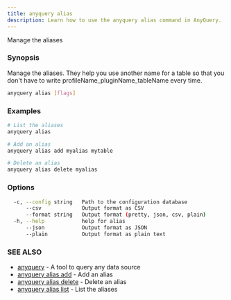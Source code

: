 ```yaml
---
title: anyquery alias
description: Learn how to use the anyquery alias command in AnyQuery.
---
```


Manage the aliases

### Synopsis

Manage the aliases.
They help you use another name for a table so that you don't have to write profileName_pluginName_tableName every time.

```bash
anyquery alias [flags]
```

### Examples

```bash
# List the aliases
anyquery alias

# Add an alias
anyquery alias add myalias mytable

# Delete an alias
anyquery alias delete myalias
```

### Options

```bash
  -c, --config string   Path to the configuration database
      --csv             Output format as CSV
      --format string   Output format (pretty, json, csv, plain)
  -h, --help            help for alias
      --json            Output format as JSON
      --plain           Output format as plain text
```

### SEE ALSO

* [anyquery](../anyquery)	 - A tool to query any data source
* [anyquery alias add](../anyquery_alias_add)	 - Add an alias
* [anyquery alias delete](../anyquery_alias_delete)	 - Delete an alias
* [anyquery alias list](../anyquery_alias_list)	 - List the aliases
